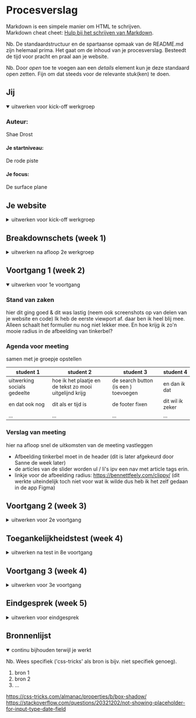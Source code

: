# Procesverslag
Markdown is een simpele manier om HTML te schrijven.  
Markdown cheat cheet: [Hulp bij het schrijven van Markdown](https://github.com/adam-p/markdown-here/wiki/Markdown-Cheatsheet).

Nb. De standaardstructuur en de spartaanse opmaak van de README.md zijn helemaal prima. Het gaat om de inhoud van je procesverslag. Besteedt de tijd voor pracht en praal aan je website.

Nb. Door *open* toe te voegen aan een *details* element kun je deze standaard open zetten. Fijn om dat steeds voor de relevante stuk(ken) te doen.





## Jij

<details open>
<summary>uitwerken voor kick-off werkgroep</summary>

### Auteur:
Shae Drost

#### Je startniveau:
De rode piste

#### Je focus:
De surface plane
 
</details>





## Je website

<details>
<summary>uitwerken voor kick-off werkgroep</summary>

### Je opdracht:
https://www.disneylandparis.com/nl-nl/

#### Screenshot(s) van de eerste pagina (small screen): 
homepagina + aanbodpagina (combinatie)
<img src="images/eerstePagina.png" width="375px" alt="Combinatie van homepagina en aanbodpagina met een 'vind prijzen' formulier, video, informatieblokken en artikelen">

#### Screenshot(s) van de tweede pagina (small screen):
De twee parken: Disneyland Park
<!-- https://www.disneylandparis.com/nl-nl/bestemmingen/disneyland-park/ -->

<img src="images/tweedePagina.png" width="375px" alt="Alles over het Disneyland Park">
 
</details>



## Breakdownschets (week 1)

<details>
<summary>uitwerken na afloop 2e werkgroep</summary>

### de hele pagina: 
<img src="./images/homeBreakdownSchetsMobiel.png" width="375px" alt="breakdown van de hele pagina">

### dynamisch deel (van het menu): 
<img src="./images/breakdownschets_menuUit_mobiel.png" width="375px" alt="breakdown van een dynamisch deel">

### wellicht nog een dynamisch deel (van eerste mainsection nav): 
<img src="./images/breakdownschets_dynamischeForm_mobiel.png" width="375px" alt="breakdown van nog een dynamisch deel">

</details>





## Voortgang 1 (week 2)

<details open>
<summary>uitwerken voor 1e voortgang</summary>

### Stand van zaken
hier dit ging goed & dit was lastig (neem ook screenshots op van delen van je website en code)
Ik heb de eerste viewport af. daar ben ik heel blij mee.
Alleen schaalt het formulier nu nog niet lekker mee.
En hoe krijg ik zo'n mooie radius in de afbeelding van tinkerbel?

### Agenda voor meeting
samen met je groepje opstellen

| student 1      | student 2          | student 3    | student 4        |
| ---            | ---                | ---          | ---              |
| uitwerking socials gedeelte  | hoe ik het plaatje en de tekst zo mooi uitgelijnd krijg             | de search button (is een <a>) toevoegen    | en dan ik dat    |
| en dat ook nog | dit als er tijd is | de footer fixen | dit wil ik zeker |
| ...            | ...                | ...          | ...              |


### Verslag van meeting
hier na afloop snel de uitkomsten van de meeting vastleggen

- Afbeelding tinkerbel moet in de header (dit is later afgekeurd door Sanne de week later)
- de articles van de slider worden ul / li's ipv een nav met article tags erin.
- linkje voor de afbeelding radius: https://bennettfeely.com/clippy/ 
    (dit werkte uiteindelijk toch niet voor wat ik wilde dus heb ik het zelf gedaan in de app Figma)


</details>





## Voortgang 2 (week 3)

<details>
<summary>uitwerken voor 2e voortgang</summary>

### Stand van zaken
hier dit ging goed & dit was lastig (neem ook screenshots op van delen van je website en code)


### Agenda voor meeting
samen met je groepje opstellen

| student 1      | student 2          | student 3    | student 4        |
| ---            | ---                | ---          | ---              |
| dit bespreken  | en dit             | en ik dit    | en dan ik dat    |
| en dat ook nog | dit als er tijd is | nog een punt | dit wil ik zeker |
| ...            | ...                | ...          | ...              |


### Verslag van meeting
hier na afloop snel de uitkomsten van de meeting vastleggen

- punt 1
- punt 2
- nog een punt
- ...

</details>





## Toegankelijkheidstest (week 4)

<details>
<summary>uitwerken na test in 8e voortgang</summary>

### Bevindingen
Lijst met je bevindingen die in de test naar voren kwamen:

#### Titel eerste bevinding
Hier korte omschrijving (met indien nodig een afbeelding)

Hier een omschrijving van hoe het opgelost kan worden (met indien nodig een afbeelding)


#### Titel tweede bevinding. 
Hier korte omschrijving (met indien nodig een afbeelding)

Hier een omschrijving van hoe het opgelost kan worden (met indien nodig een afbeelding)


#### Titel volgende bevinding. 
Hier korte omschrijving (met indien nodig een afbeelding)

Hier een omschrijving van hoe het opgelost kan worden (met indien nodig een afbeelding)


#### Titel nog een bevinding. 
Hier korte omschrijving (met indien nodig een afbeelding)

Hier een omschrijving van hoe het opgelost kan worden (met indien nodig een afbeelding)

</details>





## Voortgang 3 (week 4)

<details>
<summary>uitwerken voor 3e voortgang</summary>

### Stand van zaken
hier dit ging goed & dit was lastig (neem ook screenshots op van delen van je website en code)


### Agenda voor meeting
samen met je groepje opstellen

| student 1      | student 2          | student 3    | student 4        |
| ---            | ---                | ---          | ---              |
| dit bespreken  | en dit             | en ik dit    | en dan ik dat    |
| en dat ook nog | dit als er tijd is | nog een punt | dit wil ik zeker |
| ...            | ...                | ...          | ...              |


### Verslag van meeting
hier na afloop snel de uitkomsten van de meeting vastleggen

- punt 1
- punt 2
- nog een punt
- ...

</details>





## Eindgesprek (week 5)

<details>
<summary>uitwerken voor eindgesprek</summary>

### Stand van zaken
hier dit ging goed & dit was lastig (neem ook screenshots op van delen van je website en code)

### Screenshot(s)

hier screenshot(s) van je eindresultaat

</details>





## Bronnenlijst

<details open>
<summary>continu bijhouden terwijl je werkt</summary>

Nb. Wees specifiek ('css-tricks' als bron is bijv. niet specifiek genoeg).

1. bron 1
2. bron 2
3. ...

https://css-tricks.com/almanac/properties/b/box-shadow/
https://stackoverflow.com/questions/20321202/not-showing-placeholder-for-input-type-date-field

</details>